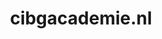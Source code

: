 ---
layout: post
title:  "cibgacademie.nl"
internal_url:  "/dutchgov/cibgacademie.nl.html"
subdomains_count: 2
all_subdomains_count: 2
urls_count: 2
ssl_rank: 0
http_rank: 27.5
url_link: /data/cibgacademie.nl/urls.txt
all_subdomains_link: /data/cibgacademie.nl/all_subdomains.txt
subdomains_link: /data/cibgacademie.nl/subdomains.txt
categories: dutchgov
---